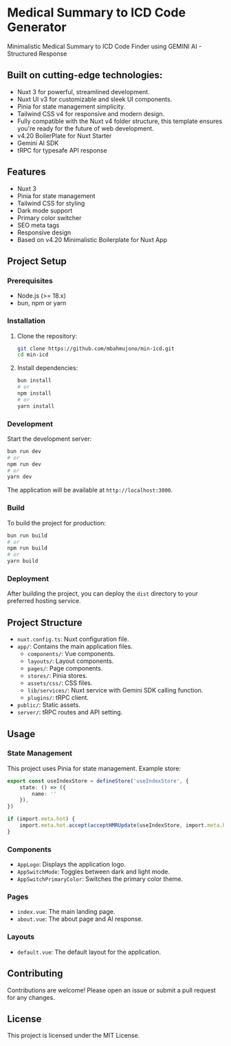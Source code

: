 # Medical Summary to ICD Code Generator

Minimalistic Medical Summary to ICD Code Finder using GEMINI AI - Structured Response

## Built on cutting-edge technologies:

- Nuxt 3 for powerful, streamlined development.
- Nuxt UI v3 for customizable and sleek UI components.
- Pinia for state management simplicity.
- Tailwind CSS v4 for responsive and modern design.
- Fully compatible with the Nuxt v4 folder structure, this template ensures you're ready for the future of web development.
- v4.20 BoilerPlate for Nuxt Starter
- Gemini AI SDK
- tRPC for typesafe API response

## Features

- Nuxt 3
- Pinia for state management
- Tailwind CSS for styling
- Dark mode support
- Primary color switcher
- SEO meta tags
- Responsive design
- Based on v4.20 Minimalistic Boilerplate for Nuxt App

## Project Setup

### Prerequisites

- Node.js (>= 18.x)
- bun, npm or yarn

### Installation

1. Clone the repository:

    ```sh
    git clone https://github.com/mbahmujono/min-icd.git
    cd min-icd
    ```

2. Install dependencies:

    ```sh
    bun install
    # or
    npm install
    # or
    yarn install
    ```

### Development

Start the development server:

```sh
bun run dev
# or
npm run dev
# or
yarn dev
```

The application will be available at `http://localhost:3000`.

### Build

To build the project for production:

```sh
bun run build
# or
npm run build
# or
yarn build
```

### Deployment

After building the project, you can deploy the `dist` directory to your preferred hosting service.

## Project Structure

- `nuxt.config.ts`: Nuxt configuration file.
- `app/`: Contains the main application files.
  - `components/`: Vue components.
  - `layouts/`: Layout components.
  - `pages/`: Page components.
  - `stores/`: Pinia stores.
  - `assets/css/`: CSS files.
  - `lib/services/`: Nuxt service with Gemini SDK calling function.
  - `plugins/`: tRPC client.
- `public/`: Static assets.
- `server/`: tRPC routes and API setting.

## Usage

### State Management

This project uses Pinia for state management. Example store:

```typescript
export const useIndexStore = defineStore('useIndexStore', {
    state: () => ({
        name: ''
    }),
})

if (import.meta.hot) {
    import.meta.hot.accept(acceptHMRUpdate(useIndexStore, import.meta.hot))
}
```

### Components

- `AppLogo`: Displays the application logo.
- `AppSwitchMode`: Toggles between dark and light mode.
- `AppSwitchPrimaryColor`: Switches the primary color theme.

### Pages

- `index.vue`: The main landing page.
- `about.vue`: The about page and AI response.

### Layouts

- `default.vue`: The default layout for the application.

## Contributing

Contributions are welcome! Please open an issue or submit a pull request for any changes.

## License

This project is licensed under the MIT License.
